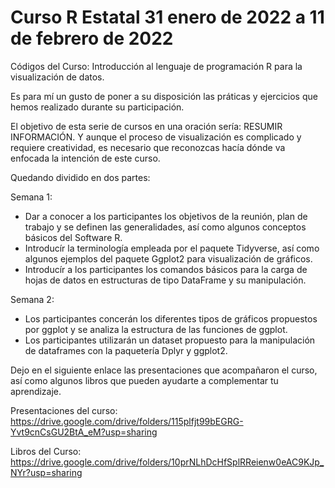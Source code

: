 # Curso R Estatal 31 enero de 2022 a 11 de febrero de 2022
Códigos del Curso: Introducción al lenguaje de programación R para la visualización de datos.


Es para mí un gusto de poner a su disposición las práticas y ejercicios que hemos realizado durante su participación.

El objetivo de esta serie de cursos en una oración sería: RESUMIR INFORMACIÓN. Y aunque el proceso de visualización es complicado y requiere creatividad, es necesario que reconozcas hacía dónde va enfocada la intención de este curso.

Quedando dividido en dos partes:

Semana 1:
- Dar a conocer a los participantes los objetivos de la reunión, plan de trabajo y se definen las generalidades, así como algunos conceptos básicos del Software R.
- Introducír la terminología empleada por el paquete Tidyverse, así como algunos ejemplos del paquete Ggplot2 para visualización de gráficos.
- Introducír a los participantes los comandos básicos para la carga de hojas de datos en estructuras de tipo DataFrame y su manipulación.

Semana 2:
- Los participantes concerán los diferentes tipos de gráficos propuestos por ggplot y se analiza la estructura de las funciones de ggplot. 
- Los participantes utilizarán un dataset propuesto para la manipulación de dataframes con la paquetería Dplyr y ggplot2.


Dejo en el siguiente enlace las presentaciones que acompañaron el curso, así como algunos libros que pueden ayudarte a complementar tu aprendizaje.

Presentaciones del curso:
https://drive.google.com/drive/folders/115plfjt99bEGRG-Yvt9cnCsGU2BtA_eM?usp=sharing

Libros del Curso:
https://drive.google.com/drive/folders/10prNLhDcHfSplRReienw0eAC9KJp_NYr?usp=sharing
